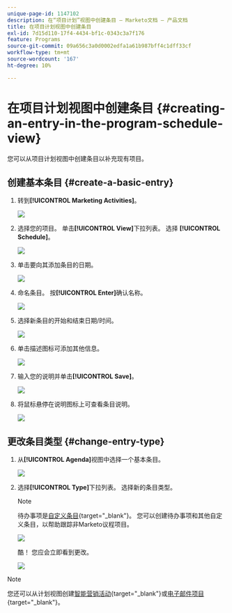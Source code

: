 ```yaml
---
unique-page-id: 1147102
description: 在“项目计划”视图中创建条目 — Marketo文档 — 产品文档
title: 在项目计划视图中创建条目
exl-id: 7d15d110-17f4-4434-bf1c-0343c3a7f176
feature: Programs
source-git-commit: 09a656c3a0d0002edfa1a61b987bff4c1dff33cf
workflow-type: tm+mt
source-wordcount: '167'
ht-degree: 10%

---
```


# 在项目计划视图中创建条目 {#creating-an-entry-in-the-program-schedule-view}

您可以从项目计划视图中创建条目以补充现有项目。

## 创建基本条目 {#create-a-basic-entry}

1. 转到&#x200B;**[!UICONTROL Marketing Activities]**。

   ![](assets/login-marketing-activities-1.png)

1. 选择您的项目。 单击&#x200B;**[!UICONTROL View]**&#x200B;下拉列表。 选择 **[!UICONTROL Schedule]**。

   ![](assets/image2014-9-16-9-3a22-3a7.png)

1. 单击要向其添加条目的日期。

   ![](assets/image2014-9-16-9-3a22-3a33.png)

1. 命名条目。 按&#x200B;**[!UICONTROL Enter]**&#x200B;确认名称。

   ![](assets/image2014-9-16-9-3a22-3a59.png)

1. 选择新条目的开始和结束日期/时间。

   ![](assets/image2014-9-16-9-3a23-3a39.png)

1. 单击描述图标可添加其他信息。

   ![](assets/image2014-9-16-9-3a25-3a23.png)

1. 输入您的说明并单击&#x200B;**[!UICONTROL Save]**。

   ![](assets/image2014-9-16-9-3a25-3a39.png)

1. 将鼠标悬停在说明图标上可查看条目说明。

   ![](assets/image2014-9-16-9-3a25-3a51.png)

## 更改条目类型 {#change-entry-type}

1. 从&#x200B;**[!UICONTROL Agenda]**&#x200B;视图中选择一个基本条目。

   ![](assets/image2014-9-16-9-3a26-3a5.png)

1. 选择&#x200B;**[!UICONTROL Type]**&#x200B;下拉列表。 选择新的条目类型。

   >[!NOTE]
   >
   >待办事项是[自定义条目](/help/marketo/product-docs/core-marketo-concepts/programs/program-schedule-view/create-custom-entry-types.md){target="_blank"}。 您可以创建待办事项和其他自定义条目，以帮助跟踪非Marketo议程项目。

   ![](assets/image2014-9-16-9-3a26-3a36.png)

   酷！ 您应会立即看到更改。

   ![](assets/image2014-9-16-9-3a27-3a21.png)

>[!NOTE]
>
> 您还可以从计划视图创建[智能营销活动](/help/marketo/product-docs/core-marketo-concepts/programs/program-schedule-view/creating-a-batch-smart-campaign-in-the-program-schedule-view.md){target="_blank"}或[电子邮件项目](/help/marketo/product-docs/core-marketo-concepts/programs/program-schedule-view/creating-a-new-email-program-in-the-schedule-view.md){target="_blank"}。
